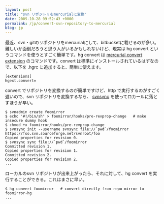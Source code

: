 ```yaml
---
layout: post
title: "svn リポジトリをmercurialに変換"
date: 2009-10-28 09:52:43 +0000
permalink: /jp/convert-svn-repository-to-mercurial
blog: jp
---
```


最近、svn・gitのリポジトリをmercurialにして、bitbucketに載せるのが多い。難しいか面倒だろうと思う人がいるかもしれないけど、現実は
hg convert というコマンドを使うとすごく簡単です。hg convert は [mercurial convert
extension](http://mercurial.selenic.com/wiki/ConvertExtension)
のコマンドです。convert は標準にインストールされているはずなので、以下を .hgrc
に追加すると、簡単に使えます。

``` text
[extensions]
hgext.convert=
```

convert でリポジトリを変換するのが簡単ですけど、http で実行するのがすごく遅いので、svn リポジトリを変換するなら、
[svnsync](http://www.asahi-net.or.jp/~iu9m-tcym/svndoc/svn_svnsync.html)
を使ってロカールに落とすほうが早い。

``` text
$ svnadmin create foomirror
$ echo '#!/bin/sh' > foomirror/hooks/pre-revprop-change   # make insecure dummy hook
$ chmod +x foomirror/hooks/pre-revprop-change
$ svnsync init --username svnsync file://`pwd`/foomirror https://foo.svn.sourceforge.net/svnroot/foo
Copied properties for revision 0.
$ svnsync sync file://`pwd`/foomirror
Committed revision 1.
Copied properties for revision 1.
Committed revision 2.
Copied properties for revision 2.
...
```

ローカルのsvn リポジトリが出来上がったら、それに対して、hg convert を実行することができる。これはまさに早い。

``` text
$ hg convert foomirror   # convert directly from repo mirror to foomirror-hg
...
```
